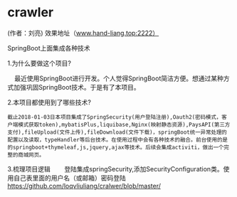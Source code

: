 # crawler
(作者：刘亮)
效果地址（www.hand-liang.top:2222）

SpringBoot上面集成各种技术

  1.为什么要做这个项目?
  
     	 最近使用SpringBoot进行开发。个人觉得SpringBoot简洁方便。想通过某种方式加强巩固SpringBoot技术。于是有了本项目。
	 
      
  2.本项目都使用到了哪些技术?
  
  	截止2018-01-03日本项目集成了SpringSecurity(用户登陆注册),Oauth2(密码模式，客户端模式获取token),mybatisPlus,liquibase,Nginx(映射静态资源),PaysAPI(第三方支付),fileUpload(文件上传),fileDownload(文件下载)，springBoot统一异常处理的配置以及读取，typeHandler等后台技术。在使用过程中会有各种技术的融合。前台使用的是的springboot+thymeleaf,js,jquery,ajax等技术。后续会集成activiti，做出一个完整的商城网页。
      
      
      
  3.梳理项目逻辑
    
    登陆集成springSecurity,添加SecurityConfiguration类。使用自己表里面的用户名（或邮箱）密码登陆
https://github.com/loqvliuliang/cralwer/blob/master/
	
